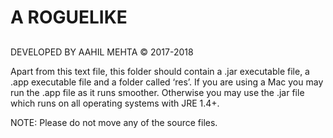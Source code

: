 ﻿# A ROGUELIKE
##
 DEVELOPED BY AAHIL MEHTA © 2017-2018



Apart from this text file, this folder should contain a .jar executable file, a .app executable file and a folder called ‘res’. 
If you are using a Mac you may run the .app file as it runs smoother. 
Otherwise you may use the .jar file which runs on all operating systems with JRE 1.4+.

NOTE: 
Please do not move any of the source files.